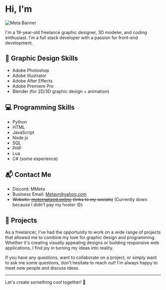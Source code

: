 # Hi, I'm
![Meta Banner](DC_Banner.gif)

I'm a 19-year-old freelance graphic designer, 3D modeler, and coding enthusiast. I'm a full stack developer with a passion for front-end development.

## 🎨 Graphic Design Skills

- Adobe Photoshop
- Adobe Illustrator
- Adobe After Effects
- Adobe Premiere Pro
- Blender (for 2D/3D graphic design + animation)

## 💻 Programming Skills

- Python
- HTML
- JavaScript
- Node.js
- SQL
- PHP
- Lua
- C# (some experience)

## 📬 Contact Me

- Discord: MMeta
- Business Email: Metavr@yahoo.com
- ~~Website: [meternalized.online](https://www.meternalized.online) (links to my socials)~~ (Currently down because I didn't pay my hoster 😍)

## 🚀 Projects

As a freelancer, I've had the opportunity to work on a wide range of projects that allowed me to combine my love for graphic design and programming. Whether it's creating visually appealing designs or building responsive web applications, I find joy in turning my ideas into reality.

If you have any questions, want to collaborate on a project, or simply want to ask me some questions, don't hesitate to reach out! I'm always happy to meet new people and discuss ideas.

---

Let's create something cool together! 🙌
